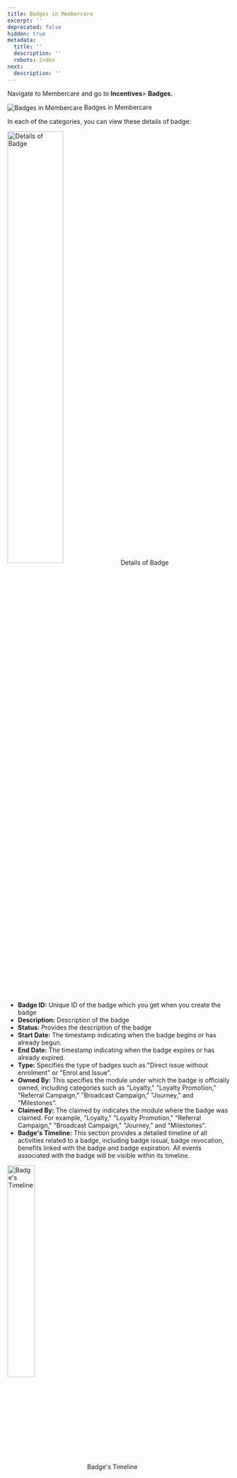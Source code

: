 ```yaml
---
title: Badges in Membercare
excerpt: ''
deprecated: false
hidden: true
metadata:
  title: ''
  description: ''
  robots: index
next:
  description: ''
---
```

Navigate to Membercare and go to **Incentives**> **Badges.**

<Image alt="Badges in Membercare" align="center" border={true} src="https://files.readme.io/b4be1104ca353b51c4675fa571965c00373b2d690e94e6c469f601678a192f94-image.png">
  Badges in Membercare
</Image>

In each of the categories, you can view these details of badge:

<Image alt="Details of Badge" align="center" width="50% " border={true} src="https://files.readme.io/c2ad149e6b450612b42ddf3426ee0e0bbae8341a575b6d283ee9d2307956e99f-image.png">
  Details of Badge
</Image>

<br />

* **Badge ID:** Unique ID of the badge which you get when you create the badge
* **Description:** Description of the badge
* **Status:** Provides the description of the badge
* **Start Date:** The timestamp indicating when the badge begins or has already begun.
* **End Date:** The timestamp indicating when the badge expires or has already expired.
* **Type:** Specifies the type of badges such as "Direct issue without enrolment" or "Enrol and Issue".
* **Owned By:** This specifies the module under which the badge is officially owned, including categories such as "Loyalty," "Loyalty Promotion," "Referral Campaign," "Broadcast Campaign," "Journey," and "Milestones".
* **Claimed By:** The claimed by indicates the module where the badge was claimed. For example, "Loyalty," "Loyalty Promotion," "Referral Campaign," "Broadcast Campaign," "Journey," and "Milestones".
* **Badge's Timeline:** This section provides a detailed timeline of all activities related to a badge, including badge issual, badge revocation, benefits linked with the badge and badge expiration. All events associated with the badge will be visible within its timeline.

<Image alt="Badge's Timeline" align="center" width="35% " border={true} src="https://files.readme.io/48a667eae6e4db44d57340c7050e6cb01f67b05b94af5c27c8bd4f3e83e41bb2-image.png">
  Badge's Timeline
</Image>

<br />

* **Additional Details:** This section provides additional information about the badge.

<Image alt="Additional Details" align="center" width="40% " border={true} src="https://files.readme.io/c02c28c9f151ef3c5f90addd489f9b778e09b6b3ba338872b464a505b5c534c9-image.png">
  Additional Details
</Image>

Each badge can fall into one of the following four categories:

* **Available to Enrol**
* **Available to Issue**
* **Issued**
* **Expired**

## Available to Enrol

**Description:** Badges that are available to enrol for customers but are yet to enrolled.

**Usage:** Customers can review available badges, explore the benefits, and choose to enrol if desired.

<Image alt="Available to Enroll" align="center" width="75% " border={true} src="https://files.readme.io/893c256e401845d3243ef6b5faa94bf5e6e0d12643a3c30f880a1b6169b6425c-image.png">
  Available to Enrol
</Image>

## Available to Issue

**Description:** Badges that are available to issue for the customer, but are yet to be issued.

**Usage:** After enrolling, the customer will receive the badge once the required criteria are met.

<Image alt="Available to Issue" align="center" width="75% " border={true} src="https://files.readme.io/9122858bc3cd2e8dd34f28a65c8981a64327a5f106e5ce59cb298f8e2cd605ad-image.png">
  Available to Issue
</Image>

## Issued

**Description:** Badges that are issued by the customer and are active in the customer’s profile.

**Usage:** Customers can view all currently active badges, along with relevant details like benefits or expiration dates.

<Image alt="Issued" align="center" width="75% " border={true} src="https://files.readme.io/721e2dcef773d9c633a3d0bc135dbec0fc1ebf19f2d19798d757b1de8899f901-image.png">
  Issued
</Image>

## Expired

**Description:** Badges that are expired can be seen in expired section.

**Usage:** Customers can see a record of past badges, along with expiration details. Expired badges are no longer active.

<Image alt="Expired" align="center" width="75% " border={true} src="https://files.readme.io/540a4dd8053b606180c5e898221609bf882ee59142cff9d18e38172e5f79b2cf-image.png">
  Expired
</Image>
